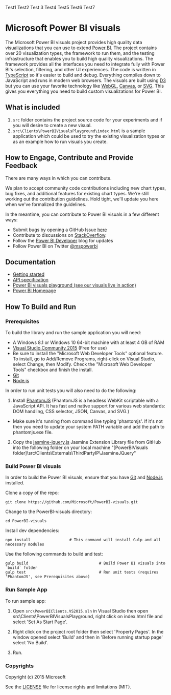Test1
Test2
Test 3
Test4
Test5
Test6
Test7
# Microsoft Power BI visuals

The Microsoft Power BI visuals project provides high quality data visualizations that you can use to extend [Power BI](https://powerbi.microsoft.com/).  The project contains over 20 visualization types, the framework to run them, and the testing infrastructure that enables you to build high quality visualizations.  The framework provides all the interfaces you need to integrate fully with Power BI's selection, filtering, and other UI experiences.  The code is written in [TypeScript](http://www.typescriptlang.org/) so it's easier to build and debug. Everything compiles down to JavaScript and runs in modern web browsers.  The visuals are built using [D3](http://d3js.org/) but you can use your favorite technology like [WebGL](https://en.wikipedia.org/wiki/WebGL), [Canvas](https://en.wikipedia.org/wiki/Canvas_element), or [SVG](https://en.wikipedia.org/wiki/Scalable_Vector_Graphics). This gives you everything you need to build custom visualizations for Power BI.

## What is included

1. `src` folder contains the project source code for your experiments and if you will desire to create a new visual.
2. `src\Clients\PowerBIVisualsPlayground\index.html` is a sample application which could be used to try the existing visualization types or as an example how to run visuals you create.

## How to Engage, Contribute and Provide Feedback

There are many ways in which you can contribute.  

We plan to accept community code contributions including new chart types, bug fixes, and additional features for existing chart types.  We're still working out the contribution guidelines. Hold tight, we'll update you here when we've formalized the guidelines.

In the meantime, you can contribute to Power BI visuals in a few different ways:
* Submit bugs by opening a GitHub Issue [here](https://github.com/Microsoft/PowerBI-visuals/issues)
* Contribute to discussions on [StackOverflow](http://stackoverflow.com/questions/tagged/powerbi).
* Follow the [Power BI Developer](http://blogs.msdn.com/powerbidev) blog for updates
* Follow Power BI on Twitter [@mspowerbi](http://twitter.com/mspowerbi)

## Documentation

*  [Getting started](https://github.com/Microsoft/PowerBI-visuals/wiki)
*  [API specification](http://microsoft.github.io/PowerBI-visuals/interfaces/powerbi.ivisual.html)
*  [Power BI visuals playground (see our visuals live in action)](http://microsoft.github.io/PowerBI-visuals/playground/index.html)
*  [Power BI Homepage](https://powerbi.microsoft.com/)

## How To Build and Run

### Prerequisites

To build the library and run the sample application you will need:

- A Windows 8.1 or Windows 10 64-bit machine with at least 4 GB of RAM
- [Visual Studio Community 2015](https://www.visualstudio.com/vs-2015-product-editions) (Free for use)
 -  Be sure to install the "Microsoft Web Developer Tools" optional feature. To install, go to Add/Remove Programs, right-click on Visual Studio, select Change, then Modify. Check the "Microsoft Web Developer Tools" checkbox and finish the install.
- [Git](http://git-scm.com/book/en/v2/Getting-Started-Installing-Git#Installing-on-Windows)
- [Node.js](https://nodejs.org/download/)

In order to run unit tests you will also need to do the following:

1. Install [PhantomJS](http://phantomjs.org/) (PhantomJS is a headless WebKit scriptable with a JavaScript API. It has fast and native support for various web standards: DOM handling, CSS selector, JSON, Canvas, and SVG.)
 * Make sure it's running from command line typing 'phantomjs'. If it's not then you need to update your system PATH variable and add the path to phantomjs.exe file.

2. Copy the [jasmine-jquery.js](https://raw.github.com/velesin/jasmine-jquery/master/lib/jasmine-jquery.js) Jasmine Extension Library file from GitHub into the following folder on your local machine "[PowerBIVisuals folder]\src\Clients\Externals\ThirdPartyIP\JasmineJQuery\" 

### Build Power BI visuals

In order to build the Power BI visuals, ensure that you have [Git](http://git-scm.com/book/en/v2/Getting-Started-Installing-Git#Installing-on-Windows) and [Node.js](http://nodejs.org/download/) installed.

Clone a copy of the repo:

```
git clone https://github.com/Microsoft/PowerBI-visuals.git
```

Change to the PowerBI-visuals directory:

```
cd PowerBI-visuals
```

Install dev dependencies:

```
npm install  				# This command will install Gulp and all necessary modules
```

Use the following commands to build and test:
```
gulp build                               # Build Power BI visuals into `build` folder
gulp test                                # Run unit tests (requires 'PhantomJS', see Prerequisites above)
```

### Run Sample App

To run sample app:

1. Open `src\PowerBIClients.VS2015.sln` in Visual Studio then open src\Clients\PowerBIVisualsPlayground\, right click on index.html file and select 'Set As Start Page'.

1. Right click on the project root folder then select 'Property Pages'. In the window opened select 'Build' and then in 'Before running startup page' select 'No Build'.

1. Run.

### Copyrights

Copyright (c) 2015 Microsoft

See the [LICENSE](/LICENSE) file for license rights and limitations (MIT).
